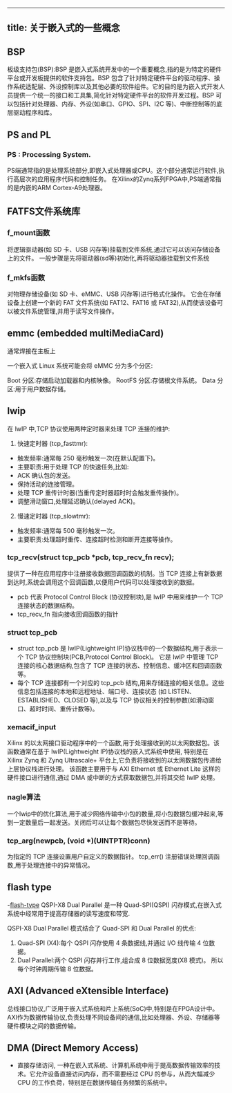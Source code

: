 ---
title: 关于嵌入式的一些概念
----



## BSP
板级支持包(BSP):BSP 是嵌入式系统开发中的一个重要概念,指的是为特定的硬件平台或开发板提供的软件支持包。BSP 包含了针对特定硬件平台的驱动程序、操作系统适配层、外设控制库以及其他必要的软件组件。它的目的是为嵌入式开发人员提供一个统一的接口和工具集,简化针对特定硬件平台的软件开发过程。BSP 可以包括针对处理器、内存、外设(如串口、GPIO、SPI、I2C 等)、中断控制等的底层驱动程序和库。

## PS and PL
### PS : Processing System.
PS端通常指的是处理系统部分,即嵌入式处理器或CPU。这个部分通常运行软件,执行高层次的应用程序代码和控制任务。
在Xilinx的Zynq系列FPGA中,PS端通常指的是内嵌的ARM Cortex-A9处理器。



## FATFS文件系统库
### f_mount函数
将逻辑驱动器(如 SD 卡、USB 闪存等)挂载到文件系统,通过它可以访问存储设备上的文件。
一般步骤是先将驱动器(sd等)初始化,再将驱动器挂载到文件系统

### f_mkfs函数
对物理存储设备(如 SD 卡、eMMC、USB 闪存等)进行格式化操作。
它会在存储设备上创建一个新的 FAT 文件系统(如 FAT12、FAT16 或 FAT32),从而使该设备可以被文件系统管理,并用于读写文件操作。

## emmc (embedded multiMediaCard)
通常焊接在主板上

一个嵌入式 Linux 系统可能会将 eMMC 分为多个分区:

Boot 分区:存储启动加载器和内核映像。
RootFS 分区:存储根文件系统。
Data 分区:用于用户数据存储。


## lwip
在 lwIP 中,TCP 协议使用两种定时器来处理 TCP 连接的维护:
1. 快速定时器 (tcp_fasttmr):
- 触发频率:通常每 250 毫秒触发一次(在默认配置下)。
- 主要职责:用于处理 TCP 的快速任务,比如:
- ACK 确认包的发送。
- 保持活动的连接管理。
- 处理 TCP 重传计时器(当重传定时器超时时会触发重传操作)。
- 调整滑动窗口,处理延迟确认(delayed ACK)。
2. 慢速定时器 (tcp_slowtmr):
- 触发频率:通常每 500 毫秒触发一次。
- 主要职责:处理超时重传、连接超时检测和断开连接等操作。

###  tcp_recv(struct tcp_pcb *pcb, tcp_recv_fn recv);
提供了一种在应用程序中注册接收数据回调函数的机制。当 TCP 连接上有新数据到达时,系统会调用这个回调函数,以便用户代码可以处理接收到的数据。
- pcb 代表 Protocol Control Block (协议控制块),是 lwIP 中用来维护一个 TCP 连接状态的数据结构。
- tcp_recv_fn 指向接收回调函数的指针

### struct tcp_pcb
- struct tcp_pcb 是 lwIP(Lightweight IP)协议栈中的一个数据结构,用于表示一个 TCP 协议控制块(PCB,Protocol Control Block)。
它是 lwIP 中管理 TCP 连接的核心数据结构,包含了 TCP 连接的状态、控制信息、缓冲区和回调函数等。
- 每个 TCP 连接都有一个对应的 tcp_pcb 结构,用来存储连接的相关信息。这些信息包括连接的本地和远程地址、端口号、连接状态
(如 LISTEN、ESTABLISHED、CLOSED 等),以及与 TCP 协议相关的控制参数(如滑动窗口、超时时间、重传计数等)。

### xemacif_input 
Xilinx 的以太网接口驱动程序中的一个函数,用于处理接收到的以太网数据包。该函数通常在基于 lwIP(Lightweight IP)协议栈的嵌入式系统中使用,
特别是在 Xilinx Zynq 和 Zynq Ultrascale+ 平台上,它负责将接收到的以太网数据包传递给上层协议栈进行处理。
该函数主要用于与 AXI Ethernet 或 Ethernet Lite 这样的硬件接口进行通信,通过 DMA 或中断的方式获取数据包,并将其交给 lwIP 处理。

### nagle算法
一个lwip中的优化算法,用于减少网络传输中小包的数量,将小包数据包缓冲起来,等到一定数量后一起发送。关闭后可以让每个数据包尽快发送而不是等待。

### tcp_arg(newpcb, (void *)(UINTPTR)conn)
为指定的 TCP 连接设置用户自定义的数据指针。
tcp_err() 注册错误处理回调函数,用于处理连接中的异常情况。

## flash type
-[flash-type](figure/flashType.png)
QSPI-X8 Dual Parallel 是一种 Quad-SPI(QSPI) 闪存模式,在嵌入式系统中经常用于提高存储器的读写速度和带宽.

QSPI-X8 Dual Parallel 模式结合了 Quad-SPI 和 Dual Parallel 的优点:

1. Quad-SPI (X4):每个 QSPI 闪存使用 4 条数据线,并通过 I/O 线传输 4 位数据。
2. Dual Parallel:两个 QSPI 闪存并行工作,组合成 8 位数据宽度(X8 模式)。
所以每个时钟周期传输 8 位数据。


## AXI (Advanced eXtensible Interface)
总线接口协议,广泛用于嵌入式系统和片上系统(SoC)中,特别是在FPGA设计中。AXI作为数据传输协议,负责处理不同设备间的通信,比如处理器、外设、存储器等硬件模块之间的数据传输。


## DMA (Direct Memory Access) 
- 直接存储访问, 一种在嵌入式系统、计算机系统中用于提高数据传输效率的技术。它允许设备直接访问内存，而不需要经过 CPU 的参与，从而大幅减少 CPU 的工作负荷，特别是在数据传输任务频繁的系统中。